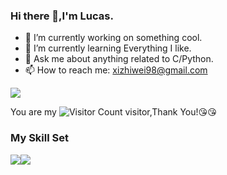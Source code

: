 ### Hi there 👋,I'm Lucas.

- 🔭 I’m currently working on something cool.
- 🌱 I’m currently learning Everything I like.
- 💬 Ask me about anything related to C/Python.
- 📫 How to reach me: xizhiwei98@gmail.com

![](https://github-readme-stats.vercel.app/api?username=Lucas-Xi&show_icons=true&theme=transparent)

You are my ![Visitor Count](https://profile-counter.glitch.me/Lucas-Xi/count.svg) visitor,Thank You!:kissing_heart::kissing_heart:

### My Skill Set

![](https://img.shields.io/badge/Java-ED8B00?style=for-the-badge&logo=openjdk&logoColor=white)![](https://img.shields.io/badge/Python-3776AB?style=for-the-badge&logo=python&logoColor=white)

